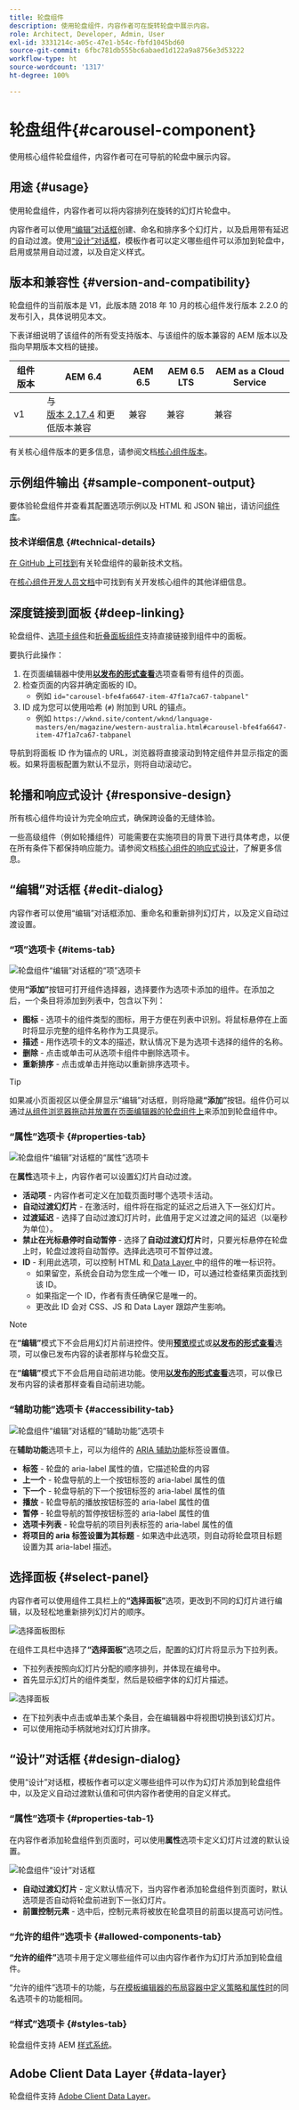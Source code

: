 ```yaml
---
title: 轮盘组件
description: 使用轮盘组件，内容作者可在旋转轮盘中展示内容。
role: Architect, Developer, Admin, User
exl-id: 3331214c-a05c-47e1-b54c-fbfd1045bd60
source-git-commit: 6fbc781db555bc6abaed1d122a9a8756e3d53222
workflow-type: ht
source-wordcount: '1317'
ht-degree: 100%

---
```



# 轮盘组件{#carousel-component}

使用核心组件轮盘组件，内容作者可在可导航的轮盘中展示内容。

## 用途 {#usage}

使用轮盘组件，内容作者可以将内容排列在旋转的幻灯片轮盘中。

内容作者可以使用[“编辑”对话框](#edit-dialog)创建、命名和排序多个幻灯片，以及启用带有延迟的自动过渡。使用[“设计”对话框](#design-dialog)，模板作者可以定义哪些组件可以添加到轮盘中，启用或禁用自动过渡，以及自定义样式。

## 版本和兼容性 {#version-and-compatibility}

轮盘组件的当前版本是 V1，此版本随 2018 年 10 月的核心组件发行版本 2.2.0 的发布引入，具体说明见本文。

下表详细说明了该组件的所有受支持版本、与该组件的版本兼容的 AEM 版本以及指向早期版本文档的链接。

| 组件版本 | AEM 6.4 | AEM 6.5 | AEM 6.5 LTS | AEM as a Cloud Service |
|--- |--- |--- |---|---|
| v1 | 与<br>[版本 2.17.4](/help/versions.md) 和更低版本兼容 | 兼容 | 兼容 | 兼容 |

有关核心组件版本的更多信息，请参阅文档[核心组件版本](/help/versions.md)。

## 示例组件输出 {#sample-component-output}

要体验轮盘组件并查看其配置选项示例以及 HTML 和 JSON 输出，请访问[组件库](https://adobe.com/go/aem_cmp_library_carousel_cn)。

### 技术详细信息 {#technical-details}

[在 GitHub 上可找到](https://adobe.com/go/aem_cmp_tech_carousel_v1_cn)有关轮盘组件的最新技术文档。

在[核心组件开发人员文档](/help/developing/overview.md)中可找到有关开发核心组件的其他详细信息。

## 深度链接到面板 {#deep-linking}

轮盘组件、[选项卡组件](tabs.md)和[折叠面板组件](accordion.md)支持直接链接到组件中的面板。

要执行此操作：

1. 在页面编辑器中使用&#x200B;**[以发布的形式查看](https://experienceleague.adobe.com/docs/experience-manager-cloud-service/sites/authoring/fundamentals/editing-content.html#view-as-published)**&#x200B;选项查看带有组件的页面。
1. 检查页面的内容并确定面板的 ID。
   * 例如 `id="carousel-bfe4fa6647-item-47f1a7ca67-tabpanel"`
1. ID 成为您可以使用哈希 (`#`) 附加到 URL 的锚点。
   * 例如 `https://wknd.site/content/wknd/language-masters/en/magazine/western-australia.html#carousel-bfe4fa6647-item-47f1a7ca67-tabpanel`

导航到将面板 ID 作为锚点的 URL，浏览器将直接滚动到特定组件并显示指定的面板。如果将面板配置为默认不显示，则将自动滚动它。

## 轮播和响应式设计 {#responsive-design}

所有核心组件均设计为完全响应式，确保跨设备的无缝体验。

一些高级组件（例如轮播组件）可能需要在实施项目的背景下进行具体考虑，以便在所有条件下都保持响应能力。请参阅文档[核心组件的响应式设计](/help/responsive.md)，了解更多信息。

## “编辑”对话框 {#edit-dialog}

内容作者可以使用“编辑”对话框添加、重命名和重新排列幻灯片，以及定义自动过渡设置。

### “项”选项卡 {#items-tab}

![轮盘组件“编辑”对话框的“项”选项卡](/help/assets/carousel-edit-items.png)

使用&#x200B;**“添加”**&#x200B;按钮可打开组件选择器，选择要作为选项卡添加的组件。在添加之后，一个条目将添加到列表中，包含以下列：

* **图标** - 选项卡的组件类型的图标，用于方便在列表中识别。将鼠标悬停在上面时将显示完整的组件名称作为工具提示。
* **描述** - 用作选项卡的文本的描述，默认情况下是为选项卡选择的组件的名称。
* **删除** - 点击或单击可从选项卡组件中删除选项卡。
* **重新排序** - 点击或单击并拖动以重新排序选项卡。

>[!TIP]
>
>如果减小页面视区以便全屏显示“编辑”对话框，则将隐藏&#x200B;**“添加”**&#x200B;按钮。组件仍可以通过[从组件浏览器拖动并放置在页面编辑器的轮盘组件上](https://experienceleague.adobe.com/docs/experience-manager-cloud-service/sites/authoring/fundamentals/editing-content.html#inserting-a-component-from-the-components-browser)来添加到轮盘组件中。

### “属性”选项卡 {#properties-tab}

![轮盘组件“编辑”对话框的“属性”选项卡](/help/assets/carousel-edit-properties.png)

在&#x200B;**属性**&#x200B;选项卡上，内容作者可以设置幻灯片自动过渡。

* **活动项** - 内容作者可定义在加载页面时哪个选项卡活动。
* **自动过渡幻灯片** - 在激活时，组件将在指定的延迟之后进入下一张幻灯片。
* **过渡延迟** - 选择了自动过渡幻灯片时，此值用于定义过渡之间的延迟（以毫秒为单位）。
* **禁止在光标悬停时自动暂停** - 选择了&#x200B;**自动过渡幻灯片**&#x200B;时，只要光标悬停在轮盘上时，轮盘过渡将自动暂停。选择此选项可不暂停过渡。
* **ID** - 利用此选项，可以控制 HTML 和[ Data Layer ](/help/developing/data-layer/overview.md)中的组件的唯一标识符。
   * 如果留空，系统会自动为您生成一个唯一 ID，可以通过检查结果页面找到该 ID。
   * 如果指定一个 ID，作者有责任确保它是唯一的。
   * 更改此 ID 会对 CSS、JS 和 Data Layer 跟踪产生影响。

>[!NOTE]
>
>在&#x200B;**“编辑”**&#x200B;模式下不会启用幻灯片前进控件。使用&#x200B;[**预览**&#x200B;模式](https://experienceleague.adobe.com/docs/experience-manager-cloud-service/sites/authoring/fundamentals/editing-content.html#preview-mode)或&#x200B;**[以发布的形式查看](https://experienceleague.adobe.com/docs/experience-manager-cloud-service/sites/authoring/fundamentals/editing-content.html#view-as-published)**&#x200B;选项，可以像已发布内容的读者那样与轮盘交互。
>
>在&#x200B;**“编辑”**&#x200B;模式下不会启用自动前进功能。使用&#x200B;**[以发布的形式查看](https://experienceleague.adobe.com/docs/experience-manager-cloud-service/sites/authoring/fundamentals/editing-content.html#view-as-published)**&#x200B;选项，可以像已发布内容的读者那样查看自动前进功能。

### “辅助功能”选项卡 {#accessibility-tab}

![轮盘组件“编辑”对话框的“辅助功能”选项卡](/help/assets/carousel-edit-accessibility.png)

在&#x200B;**辅助功能**&#x200B;选项卡上，可以为组件的 [ARIA 辅助功能](https://www.w3.org/WAI/standards-guidelines/aria/)标签设置值。

* **标签** - 轮盘的 aria-label 属性的值，它描述轮盘的内容
* **上一个** - 轮盘导航的上一个按钮标签的 aria-label 属性的值
* **下一个** - 轮盘导航的下一个按钮标签的 aria-label 属性的值
* **播放** - 轮盘导航的播放按钮标签的 aria-label 属性的值
* **暂停** - 轮盘导航的暂停按钮标签的 aria-label 属性的值
* **选项卡列表** - 轮盘导航的项目列表标签的 aria-label 属性的值
* **将项目的 aria 标签设置为其标题** - 如果选中此选项，则自动将轮盘项目标题设置为其 aria-label 描述。

## 选择面板 {#select-panel}

内容作者可以使用组件工具栏上的&#x200B;**“选择面板”**&#x200B;选项，更改到不同的幻灯片进行编辑，以及轻松地重新排列幻灯片的顺序。

![选择面板图标](/help/assets/select-panel-icon.png)

在组件工具栏中选择了&#x200B;**“选择面板”**&#x200B;选项之后，配置的幻灯片将显示为下拉列表。

* 下拉列表按照向幻灯片分配的顺序排列，并体现在编号中。
* 首先显示幻灯片的组件类型，然后是较细字体的幻灯片描述。

![选择面板](/help/assets/select-panel-popover.png)

* 在下拉列表中点击或单击某个条目，会在编辑器中将视图切换到该幻灯片。
* 可以使用拖动手柄就地对幻灯片排序。

## “设计”对话框 {#design-dialog}

使用“设计”对话框，模板作者可以定义哪些组件可以作为幻灯片添加到轮盘组件中，以及定义自动过渡默认值和可供内容作者使用的自定义样式。

### “属性”选项卡 {#properties-tab-1}

在内容作者添加轮盘组件到页面时，可以使用&#x200B;**属性**&#x200B;选项卡定义幻灯片过渡的默认设置。

![轮盘组件“设计”对话框](/help/assets/carousel-design.png)

* **自动过渡幻灯片** - 定义默认情况下，当内容作者添加轮盘组件到页面时，默认选项是否自动将轮盘前进到下一张幻灯片。
* **前置控制元素** - 选中后，控制元素将被放在轮盘项目的前面以提高可访问性。

### “允许的组件”选项卡 {#allowed-components-tab}

**“允许的组件”**&#x200B;选项卡用于定义哪些组件可以由内容作者作为幻灯片添加到轮盘组件。

“允许的组件”选项卡的功能，与[在模板编辑器的布局容器中定义策略和属性时](https://experienceleague.adobe.com/docs/experience-manager-cloud-service/sites/authoring/features/templates.html)的同名选项卡的功能相同。

### “样式”选项卡 {#styles-tab}

轮盘组件支持 AEM [样式系统](/help/get-started/authoring.md#component-styling)。

## Adobe Client Data Layer {#data-layer}

轮盘组件支持 [Adobe Client Data Layer](/help/developing/data-layer/overview.md)。
